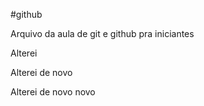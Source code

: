 #github

Arquivo da aula de git e github pra iniciantes


Alterei

Alterei de novo

Alterei de novo novo